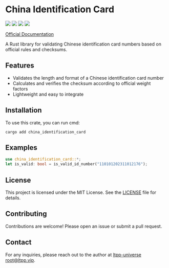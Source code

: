 # China Identification Card

[![](https://img.shields.io/crates/v/china_identification_card.svg)](https://crates.io/crates/china_identification_card)
[![](https://docs.rs/china_identification_card/badge.svg)](https://docs.rs/china_identification_card)
[![](https://img.shields.io/crates/l/china_identification_card.svg)](./LICENSE)
[![](https://github.com/ltpp-universe/china_identification_card/workflows/Rust/badge.svg)](https://github.com/ltpp-universe/china_identification_card/actions?query=workflow:Rust)

[Official Documentation](https://docs.ltpp.vip/CHINA_IDENTIFICATION_CARD/)

A Rust library for validating Chinese identification card numbers based on official rules and checksums.

## Features

- Validates the length and format of a Chinese identification card number
- Calculates and verifies the checksum according to official weight factors
- Lightweight and easy to integrate

## Installation

To use this crate, you can run cmd:

```shell
cargo add china_identification_card
```

## Examples

```rust
use china_identification_card::*;
let is_valid: bool = is_valid_id_number("110101202311012176");
```

## License

This project is licensed under the MIT License. See the [LICENSE](LICENSE) file for details.

## Contributing

Contributions are welcome! Please open an issue or submit a pull request.

## Contact

For any inquiries, please reach out to the author at [ltpp-universe <root@ltpp.vip>](mailto:root@ltpp.vip).
